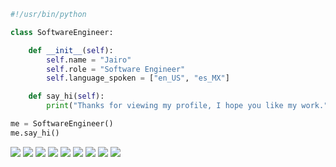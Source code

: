 ```python
#!/usr/bin/python

class SoftwareEngineer:

    def __init__(self):
        self.name = "Jairo"
        self.role = "Software Engineer"
        self.language_spoken = ["en_US", "es_MX"]

    def say_hi(self):
        print("Thanks for viewing my profile, I hope you like my work.")

me = SoftwareEngineer()
me.say_hi()
```

![](https://img.shields.io/badge/Code-Python-informational?style=flat&logo=python&logoColor=white&color=6aa6f8)
![](https://img.shields.io/badge/Code-Golang-informational?style=flat&logo=go&logoColor=white&color=6aa6f8)
![](https://img.shields.io/badge/Code-Php-informational?style=flat&logo=php&logoColor=white&color=6aa6f8)
![](https://img.shields.io/badge/Code-Javascript-informational?style=flat&logo=javascript&logoColor=white&color=6aa6f8)
![](https://img.shields.io/badge/Framework-Django-informational?style=flat&logo=django&logoColor=white&color=6aa6f8)
![](https://img.shields.io/badge/Framework-flask-informational?style=flat&logo=flask&logoColor=white&color=6aa6f8)
![](https://img.shields.io/badge/Framework-Bootstrap-informational?style=flat&logo=bootstrap&logoColor=white&color=6aa6f8)
![](https://img.shields.io/badge/OS-Arch_Linux-informational?style=flat&logo=archlinux&logoColor=white&color=6aa6f8)
![](https://img.shields.io/badge/Shell-Bash-informational?style=flat&logo=gnu-bash&logoColor=white&color=6aa6f8)

